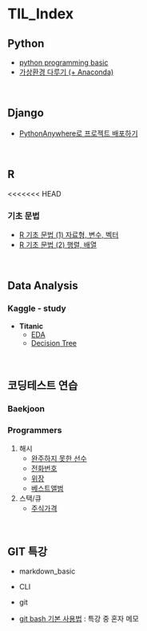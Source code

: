 # TIL_Index

>  

## Python

* [python programming basic](https://github.com/lsGee/TIL/blob/master/01.Python%20basic/python_basic.ipynb)
* [가상환경 다루기 (+ Anaconda)](https://github.com/lsGee/TIL/blob/master/01.Python%20basic/python_%EA%B0%80%EC%83%81%ED%99%98%EA%B2%BD.md)



<br>

## Django

* [PythonAnywhere로 프로젝트 배포하기](https://github.com/lsGee/TIL/blob/master/05.Django/PythonAnywhere%EC%82%AC%EC%9A%A9%EB%B2%95.md)



<br>

## R

<<<<<<< HEAD
### 기초 문법

* [R 기초 문법 (1) 자료형, 변수, 벡터](https://github.com/lsGee/TIL/blob/master/06.R/R%EA%B8%B0%EC%B4%88_1.md)
* [R 기초 문법 (2) 행렬, 배열](https://github.com/lsGee/TIL/blob/master/06.R/R%EA%B8%B0%EC%B4%88_2.md)



<br>

## Data Analysis
### Kaggle - study
* **Titanic**
  * [EDA](https://github.com/lsGee/TIL/blob/master/02.kaggle/Titanic_1_EDA.ipynb)
  * [Decision Tree](https://github.com/lsGee/TIL/blob/master/02.kaggle/Titanic_2_DecisionTree.ipynb)



<br>

## 코딩테스트 연습

### Baekjoon



### Programmers

1. 해시
   * [완주하지 못한 선수](https://github.com/lsGee/TIL/blob/master/03.CodingTest/programmers_hash_lv1.md)
   * [전화번호](https://github.com/lsGee/TIL/blob/master/03.CodingTest/programmers_hash_lv2.md)
   * [위장](https://github.com/lsGee/TIL/blob/master/03.CodingTest/programmers_hash_lv3.md)
   * [베스트앨범](https://github.com/lsGee/TIL/blob/master/03.CodingTest/programmers_hash_lv4.md)
2. 스택/큐
   * [주식가격](https://github.com/lsGee/TIL/blob/master/03.CodingTest/programmers_stackque_lv1.md)



<br>

## GIT 특강

* markdown_basic

* CLI

* git

* [git bash 기본 사용법](https://github.com/lsGee/TIL/blob/master/99.%ED%8A%B9%EA%B0%95(git%26markdown)/03_git%20bash%20%EA%B8%B0%EB%B3%B8%EC%82%AC%EC%9A%A9%EB%B2%95.md) : 특강 중 혼자 메모
